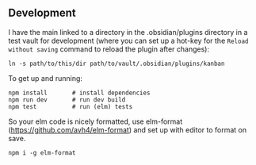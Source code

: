 ## Development

I have the main linked to a directory in the .obsidian/plugins directory
in a test vault for development (where you can set up a hot-key for the
`Reload without saving` command to reload the plugin after changes):

```
ln -s path/to/this/dir path/to/vault/.obsidian/plugins/kanban
```

To get up and running:

```
npm install       # install dependencies
npm run dev       # run dev build
npm test          # run (elm) tests
```

So your elm code is nicely formatted, use elm-format
(https://github.com/avh4/elm-format) and set up with editor to format on save.

```
npm i -g elm-format
```
